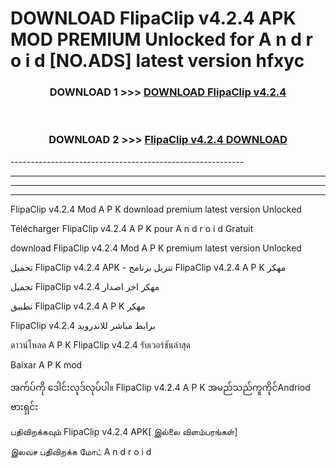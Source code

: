 # DOWNLOAD FlipaClip v4.2.4 APK MOD PREMIUM Unlocked for A n d r o i d [NO.ADS] latest version hfxyc 



<div align="center">

<h3>DOWNLOAD 1 >>> <a href="https://getmod2.web.app/?judul=FlipaClip v4.2.4">DOWNLOAD FlipaClip v4.2.4</a></h3><br>

<h3>DOWNLOAD 2 >>> <a href="https://getmod2.web.app/?judul=FlipaClip v4.2.4">FlipaClip v4.2.4 DOWNLOAD </a></h3>

</div>
----------------------------------------------------------

----------------------------------------------------------

----------------------------------------------------------

----------------------------------------------------------

FlipaClip v4.2.4 Mod A P K download premium latest version Unlocked

Télécharger FlipaClip v4.2.4 A P K pour A n d r o i d Gratuit

download FlipaClip v4.2.4 Mod A P K premium latest version Unlocked

تحميل FlipaClip v4.2.4 APK - تنزيل برنامج FlipaClip v4.2.4 A P K مهكر

تحميل FlipaClip v4.2.4 مهكر اخر اصدار

تطبيق FlipaClip v4.2.4 A P K مهكر

FlipaClip v4.2.4 برابط مباشر للاندرويد

ดาวน์โหลด A P K FlipaClip v4.2.4 รับเวอร์ชันล่าสุด

Baixar A P K mod

အက်ပ်ကို ဒေါင်းလုဒ်လုပ်ပါ။ FlipaClip v4.2.4 A P K အမည်သည်ကူကိုင်Andriod ဗားရှင်း

பதிவிறக்கவும் FlipaClip v4.2.4 APK[ இல்லை விளம்பரங்கள்] 
 
இலவச பதிவிறக்க மோட் A n d r o i d



